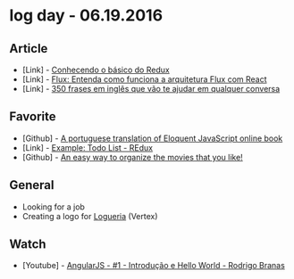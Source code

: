 # log day - 06.19.2016

## Article 

- \[Link\] - [Conhecendo o básico do Redux](https://medium.com/coderockr-way/conhecendo-o-b%C3%A1sico-do-redux-7315bcf09cef#.5fmjdmamp)
- \[Link\] - [Flux: Entenda como funciona a arquitetura Flux com React](http://tableless.com.br/flux-entenda-como-funciona-arquitetura-flux-com-react/)
- \[Link\] - [350 frases em inglês que vão te ajudar em qualquer conversa](http://incrivel.club/admiracao-curiosidades/350-frases-em-ingles-que-vao-te-ajudar-em-qualquer-conversa-91710/)


## Favorite

- \[Github\] - [A portuguese translation of Eloquent JavaScript online book](https://github.com/braziljs/eloquente-javascript)
- \[Link\] - [Example: Todo List - REdux](http://redux.js.org/docs/basics/ExampleTodoList.html)
- \[Github\] - [An easy way to organize the movies that you like!](https://github.com/pedronauck/cinetrine)


## General 

- Looking for a job
- Creating a logo for [Logueria](https://www.logueria.com.br/) (Vertex)


## Watch

- \[Youtube\] - [AngularJS - #1 - Introdução e Hello World - Rodrigo Branas](https://www.youtube.com/watch?v=_y7rKxqPoyg)

